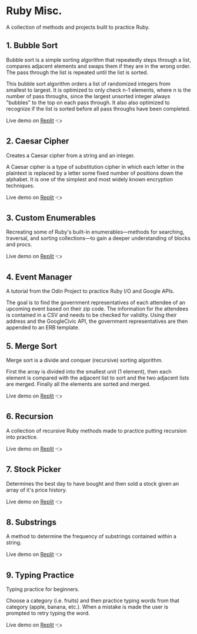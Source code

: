 # Ruby Misc.

A collection of methods and projects built to practice Ruby.

## 1. Bubble Sort

Bubble sort is a simple sorting algorithm that repeatedly steps through a list, compares adjacent elements and swaps them if they are in the wrong order. The pass through the list is repeated until the list is sorted.

This bubble sort algorithm orders a list of randomized integers from smallest to largest. It is optimized to only check n-1 elements, where n is the number of pass throughs, since the largest unsorted integer always "bubbles" to the top on each pass through. It also also optimized to recognize if the list is sorted before all pass throughs have been completed.

Live demo on [Replit](https://replit.com/@gregolive/Bubble-Sort) 👈

## 2. Caesar Cipher

Creates a Caesar cipher from a string and an integer.

A Caesar cipher is a type of substitution cipher in which each letter in the plaintext is replaced by a letter some fixed number of positions down the alphabet. It is one of the simplest and most widely known encryption techniques.

Live demo on [Replit](https://replit.com/@gregolive/Caesar-Cipher) 👈

## 3. Custom Enumerables

Recreating some of Ruby's built-in enumerables—methods for searching, traversal, and sorting collections—to gain a deeper understanding of blocks and procs.

Live demo on [Replit](https://replit.com/@gregolive/Custom-Enumerables) 👈

## 4. Event Manager

A tutorial from the Odin Project to practice Ruby I/O and Google APIs.

The goal is to find the government representatives of each attendee of an upcoming event based on their zip code. The information for the attendees is contained in a CSV and needs to be checked for validity. Using their address and the GoogleCivic API, the government representatives are then appended to an ERB template.

## 5. Merge Sort

Merge sort is a divide and conquer (recursive) sorting algorithm.

First the array is divided into the smallest unit (1 element), then each element is compared with the adjacent list to sort and the two adjacent lists are merged. Finally all the elements are sorted and merged.

Live demo on [Replit](https://replit.com/@gregolive/Merge-Sort) 👈

## 6. Recursion

A collection of recursive Ruby methods made to practice putting recursion into practice.

Live demo on [Replit](https://replit.com/@gregolive/Recursion) 👈

## 7. Stock Picker

Determines the best day to have bought and then sold a stock given an array of it's price history.

Live demo on [Replit](https://replit.com/@gregolive/Stock-Picker) 👈

## 8. Substrings

A method to determine the frequency of substrings contained within a string.

Live demo on [Replit](https://replit.com/@gregolive/Substrings) 👈

## 9. Typing Practice

Typing practice for beginners.

Choose a category (i.e. fruits) and then practice typing words from that category (apple, banana, etc.). When a mistake is made the user is prompted to retry typing the word.

Live demo on [Replit](https://replit.com/@gregolive/Typing-Practice) 👈